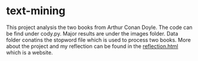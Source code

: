 # text-mining

This project analysis the two books from Arthur Conan Doyle. The code can be find under cody.py. Major results are under the images folder. Data folder conatins the stopword file which is used to process two books. More about the project and my reflection can be found in the [reflection.html](reflection.html) which is a website.